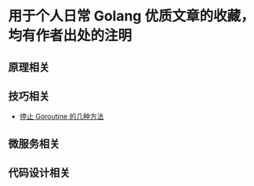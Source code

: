 # 用于个人日常 Golang 优质文章的收藏，均有作者出处的注明

## 原理相关

## 技巧相关

- [停止 Goroutine 的几种方法](skill/stop-goroutine.md)

## 微服务相关

## 代码设计相关

